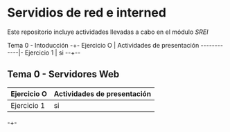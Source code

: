 # Servidios de red e interned
Este repositorio incluye actividades llevadas a cabo en el módulo 
*SREI*

Tema 0 - Intoducción
-+-
Ejercicio O | Actividades de presentación 
------------|-
Ejercicio 1 | si
--+--



Tema 0 - Servidores Web
--
Ejercicio O | Actividades de presentación 
------------|-
Ejercicio 1 | si
-+-
